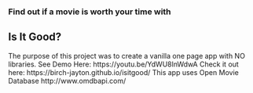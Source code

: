 <h3>Find out if a movie is worth your time with</h3>
<h2>Is It Good?</h2>
The purpose of this project was to create a vanilla one page app with NO libraries.
See Demo Here: https://youtu.be/YdWU8lnWdwA
Check it out here: https://birch-jayton.github.io/isitgood/
This app uses Open Movie Database http://www.omdbapi.com/
